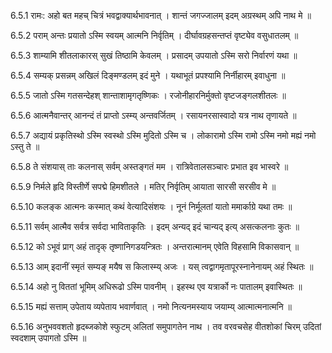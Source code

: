 6.5.1
रामः:
अहो बत महच् चित्रं भवद्वाक्यार्थभावनात् ।
शान्तं जगज्जालम् इदम् अग्रस्थम् अपि नाथ मे ॥


6.5.2
पराम् अन्तः प्रयातो ऽस्मि स्वयम् आत्मनि निर्वृतिम् ।
दीर्घावग्रहसन्तप्तं वृष्ट्येव वसुधातलम् ॥


6.5.3
शाम्यामि शीतलाकारस् सुखं तिष्ठामि केवलम् ।
प्रसादम् उपयातो ऽस्मि सरो निर्वारणं यथा ॥


6.5.4
सम्यक् प्रसन्नम् अखिलं दिङ्मण्डलम् इदं मुने ।
यथाभूतं प्रपश्यामि निर्नीहारम् इवाधुना ॥


6.5.5
जातो ऽस्मि गतसन्देहश् शान्ताशामृगतृष्णिकः ।
रजोनीहारनिर्मुक्तो वृष्टजङ्गलशीतलः ॥


6.5.6
आत्मनैवान्तर् आनन्दं तं प्राप्तो ऽस्म्य् अन्तवर्जितम् ।
रसायनरसास्वादो यत्र नाथ तृणायते ॥


6.5.7
अद्यायं प्रकृतिस्थो ऽस्मि स्वस्थो ऽस्मि मुदितो ऽस्मि च ।
लोकारामो ऽस्मि रामो ऽस्मि नमो मह्यं नमो ऽस्तु ते ॥


6.5.8
ते संशयास् ताः कलनास् सर्वम् अस्तङ्गतं मम ।
रात्रिवेतालसञ्चारः प्रभात इव भास्वरे ॥


6.5.9
निर्मले हृदि विस्तीर्णे सपद्मे हिमशीतले ।
मतिर् निर्वृतिम् आयाता सारसी सरसीव मे ॥


6.5.10
कलङ्क आत्मनः कस्मात् कथं वेत्यादिसंशयः ।
नूनं निर्मूलतां यातो ममार्काग्रे यथा तमः ॥


6.5.11
सर्वम् आत्मैव सर्वत्र सर्वदा भाविताकृतिः ।
इदम् अन्यद् इदं चान्यद् इत्य् असत्कलनाः कुतः ॥


6.5.12
को ऽभूवं प्राग् अहं तादृक् तृष्णानिगडयन्त्रितः ।
अन्तरात्मानम् एवेति विहसामि विकासवान् ॥


6.5.13
आम् इदानीं स्मृतं सम्यङ् मयैष स किलास्म्य् अजः ।
यस् त्वद्वागमृतापूरस्नानेनायम् अहं स्थितः ॥


6.5.14
अहो नु विततां भूमिम् अधिरूढो ऽस्मि पावनीम् ।
इहस्थ एव यत्रार्को नः पातालम् इवास्थितः ॥


6.5.15
मह्यं सत्ताम् उपेताय व्यपेताय भवार्णवात् ।
नमो नित्यनमस्याय जयाम्य् आत्मात्मनात्मनि ॥


6.5.16
अनुभववशतो हृदब्जकोशे स्फुटम् अलितां समुपागतेन नाथ ।
तव वरवचसेह वीतशोकां चिरम् उदितां स्वदशाम् उपागतो ऽस्मि ॥

